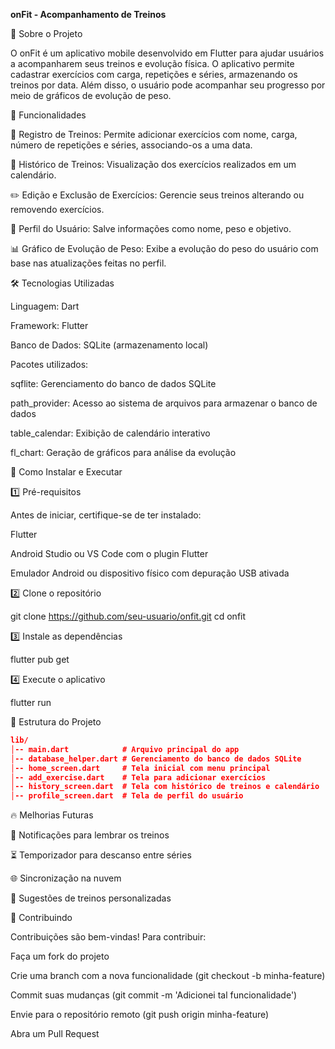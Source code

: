 **onFit - Acompanhamento de Treinos**

📌 Sobre o Projeto

O onFit é um aplicativo mobile desenvolvido em Flutter para ajudar usuários a acompanharem seus treinos e evolução física. O aplicativo permite cadastrar exercícios com carga, repetições e séries, armazenando os treinos por data. Além disso, o usuário pode acompanhar seu progresso por meio de gráficos de evolução de peso.

🚀 Funcionalidades

📅 Registro de Treinos: Permite adicionar exercícios com nome, carga, número de repetições e séries, associando-os a uma data.

📜 Histórico de Treinos: Visualização dos exercícios realizados em um calendário.

✏️ Edição e Exclusão de Exercícios: Gerencie seus treinos alterando ou removendo exercícios.

👤 Perfil do Usuário: Salve informações como nome, peso e objetivo.

📊 Gráfico de Evolução de Peso: Exibe a evolução do peso do usuário com base nas atualizações feitas no perfil.

🛠️ Tecnologias Utilizadas

Linguagem: Dart

Framework: Flutter

Banco de Dados: SQLite (armazenamento local)

Pacotes utilizados:

sqflite: Gerenciamento do banco de dados SQLite

path_provider: Acesso ao sistema de arquivos para armazenar o banco de dados

table_calendar: Exibição de calendário interativo

fl_chart: Geração de gráficos para análise da evolução

📲 Como Instalar e Executar

1️⃣ Pré-requisitos

Antes de iniciar, certifique-se de ter instalado:

Flutter

Android Studio ou VS Code com o plugin Flutter

Emulador Android ou dispositivo físico com depuração USB ativada

2️⃣ Clone o repositório

 git clone https://github.com/seu-usuario/onfit.git
 cd onfit

3️⃣ Instale as dependências

 flutter pub get

4️⃣ Execute o aplicativo

 flutter run

<!-- 📷 Capturas de Tela

📋 Tela Inicial

🏋️ Cadastro de Exercícios

📅 Histórico -->



📖 Estrutura do Projeto
```json
lib/
│-- main.dart            # Arquivo principal do app
│-- database_helper.dart # Gerenciamento do banco de dados SQLite
│-- home_screen.dart     # Tela inicial com menu principal
│-- add_exercise.dart    # Tela para adicionar exercícios
│-- history_screen.dart  # Tela com histórico de treinos e calendário
│-- profile_screen.dart  # Tela de perfil do usuário
```
🔥 Melhorias Futuras

📢 Notificações para lembrar os treinos

⏳ Temporizador para descanso entre séries

🌐 Sincronização na nuvem

🎯 Sugestões de treinos personalizadas

🤝 Contribuindo

Contribuições são bem-vindas! Para contribuir:

Faça um fork do projeto

Crie uma branch com a nova funcionalidade (git checkout -b minha-feature)

Commit suas mudanças (git commit -m 'Adicionei tal funcionalidade')

Envie para o repositório remoto (git push origin minha-feature)

Abra um Pull Request